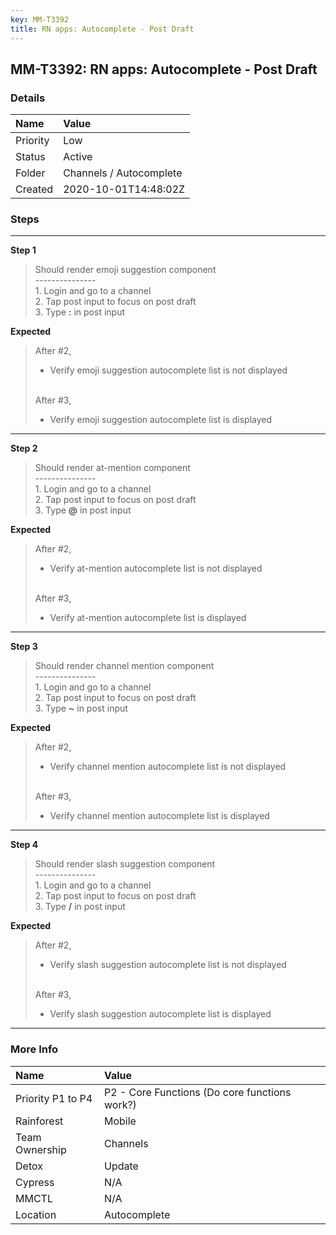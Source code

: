 ```yaml
---
key: MM-T3392
title: RN apps: Autocomplete - Post Draft
---
```


## MM-T3392: RN apps: Autocomplete - Post Draft

### Details

| Name     | Value                   |
| :------- | :---------------------- |
| Priority | Low                     |
| Status   | Active                  |
| Folder   | Channels / Autocomplete |
| Created  | 2020-10-01T14:48:02Z    |

### Steps

<hr/>

**Step 1**

> <article>Should render emoji suggestion component<br>---------------<br>1. Login and go to a channel<br>2. Tap post input to focus on post draft<br>3. Type <strong>:</strong>&nbsp;in post input</article>

**Expected**

> <article>After #2,<ul><li>Verify emoji suggestion autocomplete list is not displayed</li></ul><br>After #3,<ul><li>Verify emoji suggestion autocomplete list is displayed</li></ul></article>

<hr/>

**Step 2**

> <article>Should render at-mention component<br>---------------<br>1. Login and go to a channel<br>2. Tap post input to focus on post draft<br>3. Type <strong>@</strong>&nbsp;in post input</article>

**Expected**

> <article>After #2,<ul><li>Verify at-mention autocomplete list is not displayed</li></ul><br>After #3,<ul><li>Verify at-mention autocomplete list is displayed</li></ul></article>

<hr/>

**Step 3**

> <article>Should render channel mention component<br>---------------<br>1. Login and go to a channel<br>2. Tap post input to focus on post draft<br>3. Type <strong>~</strong> in post input</article>

**Expected**

> <article>After #2,<ul><li>Verify channel mention autocomplete list is not displayed</li></ul><br>After #3,<ul><li>Verify channel mention autocomplete list is displayed</li></ul></article>

<hr/>

**Step 4**

> <article>Should render slash suggestion component<br>---------------<br>1. Login and go to a channel<br>2. Tap post input to focus on post draft<br>3. Type <strong>/</strong> in post input</article>

**Expected**

> <article>After #2,<ul><li>Verify slash suggestion autocomplete list is not displayed</li></ul><br>After #3,<ul><li>Verify slash suggestion autocomplete list is displayed</li></ul></article>

<hr/>

### More Info

| Name              | Value                                         |
| :---------------- | :-------------------------------------------- |
| Priority P1 to P4 | P2 - Core Functions (Do core functions work?) |
| Rainforest        | Mobile                                        |
| Team Ownership    | Channels                                      |
| Detox             | Update                                        |
| Cypress           | N/A                                           |
| MMCTL             | N/A                                           |
| Location          | Autocomplete                                  |
